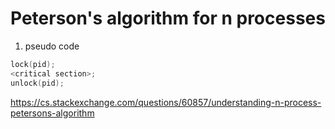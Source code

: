 # Peterson's algorithm for n processes
1. pseudo code
```c
lock(pid);
<critical section>;
unlock(pid);
```
https://cs.stackexchange.com/questions/60857/understanding-n-process-petersons-algorithm
